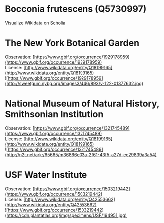 
Bocconia frutescens (Q5730997)
==============================
  
Visualize Wikidata on [Scholia](https://scholia.toolforge.org/taxon/Q5730997)
# The New York Botanical Garden
  
Observation: [https://www.gbif.org/occurrence/1929178959](https://www.gbif.org/occurrence/1929178959)  
License: [http://www.wikidata.org/entity/Q18199165](http://www.wikidata.org/entity/Q18199165)  
![https://www.gbif.org/occurrence/1929178959](http://sweetgum.nybg.org/images3/446/893/v-122-01377632.jpg)
# National Museum of Natural History, Smithsonian Institution
  
Observation: [https://www.gbif.org/occurrence/1321745489](https://www.gbif.org/occurrence/1321745489)  
License: [http://www.wikidata.org/entity/Q18199165](http://www.wikidata.org/entity/Q18199165)  
![https://www.gbif.org/occurrence/1321745489](http://n2t.net/ark:/65665/m36866e03a-2f61-43f5-a27d-ec29839a3a54)
# USF Water Institute
  
Observation: [https://www.gbif.org/occurrence/1503219442](https://www.gbif.org/occurrence/1503219442)  
License: [http://www.wikidata.org/entity/Q42553662](http://www.wikidata.org/entity/Q42553662)  
![https://www.gbif.org/occurrence/1503219442](https://cdn.plantatlas.org/img/specimens/USF/194951.jpg)